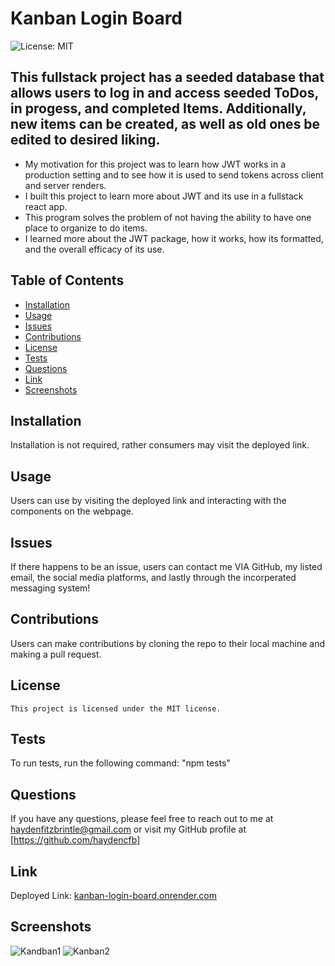 
  # Kanban Login Board
  ![License: MIT](https://img.shields.io/badge/License-MIT-yellow.svg)

  ## This fullstack project has a seeded database that allows users to log in and access seeded ToDos, in progess, and completed Items. Additionally, new items can be created, as well as old ones be edited to desired liking. 

  - My motivation for this project was to learn how JWT works in a production setting and to see how it is used to send tokens across client and server renders.
  - I built this project to learn more about JWT and its use in a fullstack react app.
  - This program solves the problem of not having the ability to have one place to organize to do items.
  - I learned more about the JWT package, how it works, how its formatted, and the overall efficacy of its use.

  ## Table of Contents
  - [Installation](#installation)
  - [Usage](#usage)
  - [Issues](#issues)
  - [Contributions](#contributions)
  - [License](#license)
  - [Tests](#tests)
  - [Questions](#questions)
  - [Link](#link)
  - [Screenshots](#screenshots)

  ## Installation
  Installation is not required, rather consumers may visit the deployed link.

  ## Usage
  Users can use by visiting the deployed link and interacting with the components on the webpage.

  ## Issues
  If there happens to be an issue, users can contact me VIA GitHub, my listed email, the social media platforms, and lastly through the incorperated messaging system!

  ## Contributions
  Users can make contributions by cloning the repo to their local machine and making a pull request.

  ## License
    This project is licensed under the MIT license.

  ## Tests
  To run tests, run the following command: "npm tests"

  ## Questions
  If you have any questions, please feel free to reach out to me at haydenfitzbrintle@gmail.com or visit my GitHub profile at [https://github.com/haydencfb]

  ## Link
  Deployed Link: [ kanban-login-board.onrender.com](https://kanban-login-board.onrender.com/)

  ## Screenshots
  ![Kandban1](https://github.com/user-attachments/assets/5c4ffdbe-5a7a-4504-9874-fa1ecee7cf10) ![Kanban2](https://github.com/user-attachments/assets/c7c4e4f6-67c2-4dae-9d81-bd91dd2d8d18)



